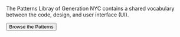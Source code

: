 The Patterns Libray of Generation NYC contains a shared vocabulary between the code, design, and user interface (UI).

<p class="text-center pt-4">
  <button class="btn--primary" data-js='navigation' aria-controls='toggle-navigation'/>Browse the Patterns</button>
</p>